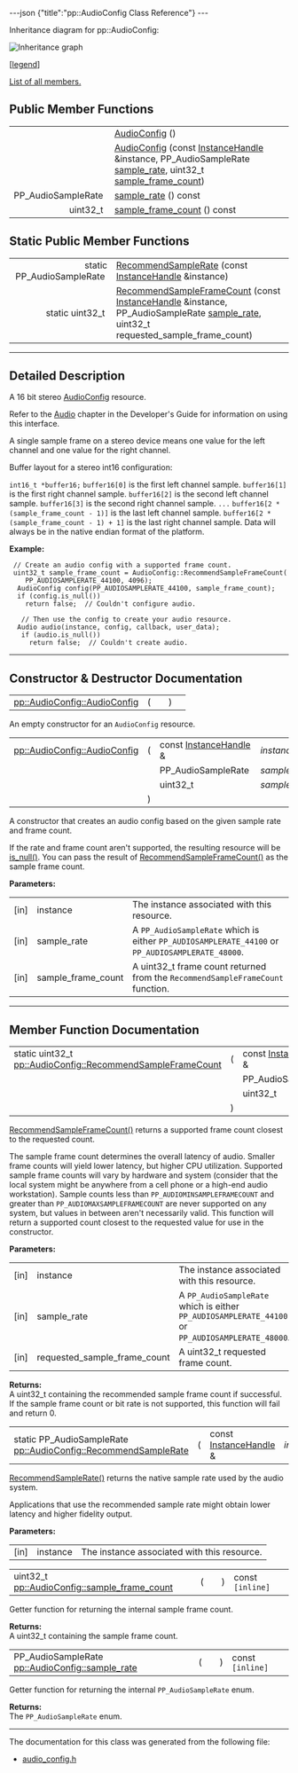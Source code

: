 ---json {"title":"pp::AudioConfig Class Reference"} ---

Inheritance diagram for pp::AudioConfig:

![Inheritance graph](/docs/native-client/pepper_beta/cpp/classpp_1_1_audio_config__inherit__graph.png)

<span class="legend">\[[legend](/docs/native-client/pepper_beta/cpp/graph_legend/)\]</span>

[List of all members.](/docs/native-client/pepper_beta/cpp/classpp_1_1_audio_config-members/)

## Public Member Functions

<table><tbody><tr class="odd"><td style="text-align: right;"> </td><td><a href="/docs/native-client/pepper_beta/cpp/classpp_1_1_audio_config#ad7a5caaa08c531acf7e2975a790db98e" class="el">AudioConfig</a> ()</td></tr><tr class="even"><td style="text-align: right;"> </td><td><a href="/docs/native-client/pepper_beta/cpp/classpp_1_1_audio_config#aa6dcb1ed3086502f03d9e1d73124421a" class="el">AudioConfig</a> (const <a href="/docs/native-client/pepper_beta/cpp/classpp_1_1_instance_handle/" class="el">InstanceHandle</a> &amp;instance, PP_AudioSampleRate <a href="/docs/native-client/pepper_beta/cpp/classpp_1_1_audio_config#a988b8489ec9335be25605561d0293813" class="el">sample_rate</a>, uint32_t <a href="/docs/native-client/pepper_beta/cpp/classpp_1_1_audio_config#ad7cb79f7f92993257643574457ee8d0c" class="el">sample_frame_count</a>)</td></tr><tr class="odd"><td style="text-align: right;">PP_AudioSampleRate </td><td><a href="/docs/native-client/pepper_beta/cpp/classpp_1_1_audio_config#a988b8489ec9335be25605561d0293813" class="el">sample_rate</a> () const</td></tr><tr class="even"><td style="text-align: right;">uint32_t </td><td><a href="/docs/native-client/pepper_beta/cpp/classpp_1_1_audio_config#ad7cb79f7f92993257643574457ee8d0c" class="el">sample_frame_count</a> () const</td></tr></tbody></table>

## Static Public Member Functions

<table><tbody><tr class="odd"><td style="text-align: right;">static PP_AudioSampleRate </td><td><a href="/docs/native-client/pepper_beta/cpp/classpp_1_1_audio_config#abf073122a1b9ef65f149fda9be57246f" class="el">RecommendSampleRate</a> (const <a href="/docs/native-client/pepper_beta/cpp/classpp_1_1_instance_handle/" class="el">InstanceHandle</a> &amp;instance)</td></tr><tr class="even"><td style="text-align: right;">static uint32_t </td><td><a href="/docs/native-client/pepper_beta/cpp/classpp_1_1_audio_config#a53611e94bca5d4a5f7acdd3e5285adb9" class="el">RecommendSampleFrameCount</a> (const <a href="/docs/native-client/pepper_beta/cpp/classpp_1_1_instance_handle/" class="el">InstanceHandle</a> &amp;instance, PP_AudioSampleRate <a href="/docs/native-client/pepper_beta/cpp/classpp_1_1_audio_config#a988b8489ec9335be25605561d0293813" class="el">sample_rate</a>, uint32_t requested_sample_frame_count)</td></tr></tbody></table>

---

<span id="details" class="anchor" style="margin: 0;"></span>

## Detailed Description

A 16 bit stereo <a href="/docs/native-client/pepper_beta/cpp/classpp_1_1_audio_config/" class="el" title="A 16 bit stereo AudioConfig resource.">AudioConfig</a> resource.

Refer to the [Audio](/docs/native-client/devguide/coding/audio) chapter in the Developer's Guide for information on using this interface.

A single sample frame on a stereo device means one value for the left channel and one value for the right channel.

Buffer layout for a stereo int16 configuration:

`int16_t *buffer16;` `buffer16[0]` is the first left channel sample. `buffer16[1]` is the first right channel sample. `buffer16[2]` is the second left channel sample. `buffer16[3]` is the second right channel sample. `...` `buffer16[2 * (sample_frame_count - 1)]` is the last left channel sample. `buffer16[2 * (sample_frame_count - 1) + 1]` is the last right channel sample. Data will always be in the native endian format of the platform.

**Example:**

     // Create an audio config with a supported frame count.
     uint32_t sample_frame_count = AudioConfig::RecommendSampleFrameCount(
        PP_AUDIOSAMPLERATE_44100, 4096);
      AudioConfig config(PP_AUDIOSAMPLERATE_44100, sample_frame_count);
      if (config.is_null())
        return false;  // Couldn't configure audio.

       // Then use the config to create your audio resource.
      Audio audio(instance, config, callback, user_data);
       if (audio.is_null())
         return false;  // Couldn't create audio.

---

## Constructor & Destructor Documentation

<span id="ad7a5caaa08c531acf7e2975a790db98e" class="anchor" style="margin: 0;"></span>

<table><tbody><tr class="odd"><td><a href="/docs/native-client/pepper_beta/cpp/classpp_1_1_audio_config#ad7a5caaa08c531acf7e2975a790db98e" class="el">pp::AudioConfig::AudioConfig</a></td><td>(</td><td></td><td>)</td><td></td></tr></tbody></table>

An empty constructor for an `AudioConfig` resource.

<span id="aa6dcb1ed3086502f03d9e1d73124421a" class="anchor" style="margin: 0;"></span>

<table><tbody><tr class="odd"><td><a href="/docs/native-client/pepper_beta/cpp/classpp_1_1_audio_config#ad7a5caaa08c531acf7e2975a790db98e" class="el">pp::AudioConfig::AudioConfig</a></td><td>(</td><td>const <a href="/docs/native-client/pepper_beta/cpp/classpp_1_1_instance_handle/" class="el">InstanceHandle</a> &amp; </td><td><em>instance</em>,</td></tr><tr class="even"><td></td><td></td><td>PP_AudioSampleRate </td><td><em>sample_rate</em>,</td></tr><tr class="odd"><td></td><td></td><td>uint32_t </td><td><em>sample_frame_count</em> </td></tr><tr class="even"><td></td><td>)</td><td></td><td></td></tr></tbody></table>

A constructor that creates an audio config based on the given sample rate and frame count.

If the rate and frame count aren't supported, the resulting resource will be <a href="/docs/native-client/pepper_beta/cpp/classpp_1_1_resource#a859068e34cdc2dc0b78754c255323aa9" class="el" title="This functions determines if this resource is invalid or uninitialized.">is_null()</a>. You can pass the result of <a href="/docs/native-client/pepper_beta/cpp/classpp_1_1_audio_config#a53611e94bca5d4a5f7acdd3e5285adb9" class="el" title="RecommendSampleFrameCount() returns a supported frame count closest to the requested count...">RecommendSampleFrameCount()</a> as the sample frame count.

**Parameters:**

<table><tbody><tr class="odd"><td>[in]</td><td>instance</td><td>The instance associated with this resource.</td></tr><tr class="even"><td>[in]</td><td>sample_rate</td><td>A <code>PP_AudioSampleRate</code> which is either <code>PP_AUDIOSAMPLERATE_44100</code> or <code>PP_AUDIOSAMPLERATE_48000</code>.</td></tr><tr class="odd"><td>[in]</td><td>sample_frame_count</td><td>A uint32_t frame count returned from the <code>RecommendSampleFrameCount</code> function.</td></tr></tbody></table>

---

## Member Function Documentation

<span id="a53611e94bca5d4a5f7acdd3e5285adb9" class="anchor" style="margin: 0;"></span>

<table><tbody><tr class="odd"><td>static uint32_t <a href="/docs/native-client/pepper_beta/cpp/classpp_1_1_audio_config#a53611e94bca5d4a5f7acdd3e5285adb9" class="el">pp::AudioConfig::RecommendSampleFrameCount</a></td><td>(</td><td>const <a href="/docs/native-client/pepper_beta/cpp/classpp_1_1_instance_handle/" class="el">InstanceHandle</a> &amp; </td><td><em>instance</em>,</td></tr><tr class="even"><td></td><td></td><td>PP_AudioSampleRate </td><td><em>sample_rate</em>,</td></tr><tr class="odd"><td></td><td></td><td>uint32_t </td><td><em>requested_sample_frame_count</em> </td></tr><tr class="even"><td></td><td>)</td><td></td><td><code> [static]</code></td></tr></tbody></table>

<a href="/docs/native-client/pepper_beta/cpp/classpp_1_1_audio_config#a53611e94bca5d4a5f7acdd3e5285adb9" class="el" title="RecommendSampleFrameCount() returns a supported frame count closest to the requested count...">RecommendSampleFrameCount()</a> returns a supported frame count closest to the requested count.

The sample frame count determines the overall latency of audio. Smaller frame counts will yield lower latency, but higher CPU utilization. Supported sample frame counts will vary by hardware and system (consider that the local system might be anywhere from a cell phone or a high-end audio workstation). Sample counts less than `PP_AUDIOMINSAMPLEFRAMECOUNT` and greater than `PP_AUDIOMAXSAMPLEFRAMECOUNT` are never supported on any system, but values in between aren't necessarily valid. This function will return a supported count closest to the requested value for use in the constructor.

**Parameters:**

<table><tbody><tr class="odd"><td>[in]</td><td>instance</td><td>The instance associated with this resource.</td></tr><tr class="even"><td>[in]</td><td>sample_rate</td><td>A <code>PP_AudioSampleRate</code> which is either <code>PP_AUDIOSAMPLERATE_44100</code> or <code>PP_AUDIOSAMPLERATE_48000</code>.</td></tr><tr class="odd"><td>[in]</td><td>requested_sample_frame_count</td><td>A uint32_t requested frame count.</td></tr></tbody></table>

<!-- -->

**Returns:**  
A uint32_t containing the recommended sample frame count if successful. If the sample frame count or bit rate is not supported, this function will fail and return 0.

<span id="abf073122a1b9ef65f149fda9be57246f" class="anchor" style="margin: 0;"></span>

<table><tbody><tr class="odd"><td>static PP_AudioSampleRate <a href="/docs/native-client/pepper_beta/cpp/classpp_1_1_audio_config#abf073122a1b9ef65f149fda9be57246f" class="el">pp::AudioConfig::RecommendSampleRate</a></td><td>(</td><td>const <a href="/docs/native-client/pepper_beta/cpp/classpp_1_1_instance_handle/" class="el">InstanceHandle</a> &amp; </td><td><em>instance</em></td><td>)</td><td><code> [static]</code></td></tr></tbody></table>

<a href="/docs/native-client/pepper_beta/cpp/classpp_1_1_audio_config#abf073122a1b9ef65f149fda9be57246f" class="el" title="RecommendSampleRate() returns the native sample rate used by the audio system.">RecommendSampleRate()</a> returns the native sample rate used by the audio system.

Applications that use the recommended sample rate might obtain lower latency and higher fidelity output.

**Parameters:**

<table><tbody><tr class="odd"><td>[in]</td><td>instance</td><td>The instance associated with this resource.</td></tr></tbody></table>

<span id="ad7cb79f7f92993257643574457ee8d0c" class="anchor" style="margin: 0;"></span>

<table><tbody><tr class="odd"><td>uint32_t <a href="/docs/native-client/pepper_beta/cpp/classpp_1_1_audio_config#ad7cb79f7f92993257643574457ee8d0c" class="el">pp::AudioConfig::sample_frame_count</a></td><td>(</td><td></td><td>)</td><td>const<code> [inline]</code></td></tr></tbody></table>

Getter function for returning the internal sample frame count.

**Returns:**  
A uint32_t containing the sample frame count.

<span id="a988b8489ec9335be25605561d0293813" class="anchor" style="margin: 0;"></span>

<table><tbody><tr class="odd"><td>PP_AudioSampleRate <a href="/docs/native-client/pepper_beta/cpp/classpp_1_1_audio_config#a988b8489ec9335be25605561d0293813" class="el">pp::AudioConfig::sample_rate</a></td><td>(</td><td></td><td>)</td><td>const<code> [inline]</code></td></tr></tbody></table>

Getter function for returning the internal `PP_AudioSampleRate` enum.

**Returns:**  
The `PP_AudioSampleRate` enum.

---

The documentation for this class was generated from the following file:

- <a href="/docs/native-client/pepper_beta/cpp/audio__config_8h/" class="el">audio_config.h</a>
